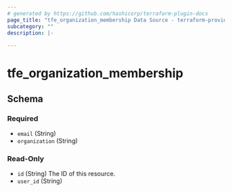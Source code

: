 ```yaml
---
# generated by https://github.com/hashicorp/terraform-plugin-docs
page_title: "tfe_organization_membership Data Source - terraform-provider-tfe"
subcategory: ""
description: |-
  
---
```


# tfe_organization_membership





<!-- schema generated by tfplugindocs -->
## Schema

### Required

- `email` (String)
- `organization` (String)

### Read-Only

- `id` (String) The ID of this resource.
- `user_id` (String)


